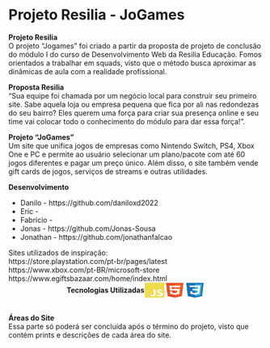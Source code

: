 # Projeto Resilia - JoGames

<b>Projeto Resilia</b><br/>
O projeto “Jogames” foi criado a partir da proposta de projeto de conclusão do módulo I do curso de Desenvolvimento Web da Resilia Educação. 
Fomos orientados a trabalhar em squads, visto que o método busca aproximar as dinâmicas de aula com a realidade profissional.</br>

<b>Proposta Resilia</b><br/>
“Sua equipe foi chamada por um negócio local para construir seu primeiro site. Sabe aquela loja ou empresa pequena que fica por ali nas redondezas do seu 
bairro? Eles querem uma força para criar sua presença online e seu time vai colocar todo o conhecimento do módulo para dar essa força!”.<br/>

<b>Projeto “JoGames”</b><br/>
Um site que unifica jogos de empresas como Nintendo Switch, PS4, Xbox One e PC e permite ao usuário selecionar um plano/pacote com até 60 jogos diferentes 
e pagar um preço único. Além disso, o site também vende gift cards de jogos, serviços de streams e outras utilidades.<br/>

<b>Desenvolvimento</b><br/>
<ul>
<li>Danilo - https://github.com/daniloxd2022</li>
<li>Eric - </li>
<li>Fabricio -</li>
<li>Jonas - https://github.com/Jonas-Sousa</li>
<li>Jonathan - https://github.com/jonathanfalcao</li>
</ul>
Sites utilizados de inspiração:<br/>
https://store.playstation.com/pt-br/pages/latest<br/>
https://www.xbox.com/pt-BR/microsoft-store<br/>
https://www.egiftsbazaar.com/home/index.html

<div style="display: flex; align-items: center; justify-content: center;"><br>
<b>Tecnologias Utilizadas</b><br/>
  <img align="center" alt="JavaScript" height="30" width="40" src="https://raw.githubusercontent.com/devicons/devicon/master/icons/javascript/javascript-plain.svg">
  <img align="center" alt="HTML" height="30" width="40" src="https://raw.githubusercontent.com/devicons/devicon/master/icons/html5/html5-original.svg">
  <img align="center" alt="CSS" height="30" width="40" src="https://raw.githubusercontent.com/devicons/devicon/master/icons/css3/css3-original.svg">
</div><br/>

<b>Áreas do Site</b><br/>
Essa parte só poderá ser concluída após o término do projeto, visto que contém prints e descrições de cada área do site.
